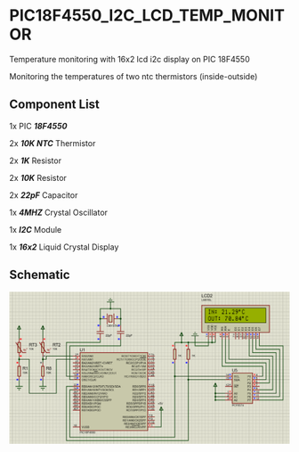 # PIC18F4550_I2C_LCD_TEMP_MONITOR
Temperature monitoring with 16x2 lcd i2c display on PIC 18F4550

Monitoring the temperatures of two ntc thermistors (inside-outside) 

## Component List
1x PIC ***18F4550***

2x ***10K NTC*** Thermistor

2x ***1K*** Resistor

2x ***10K*** Resistor

2x ***22pF*** Capacitor

1x ***4MHZ*** Crystal Oscillator

1x ***I2C*** Module

1x ***16x2*** Liquid Crystal Display

## Schematic

![Alt text](/Images/schematic.png?raw=true "Optional Title")

